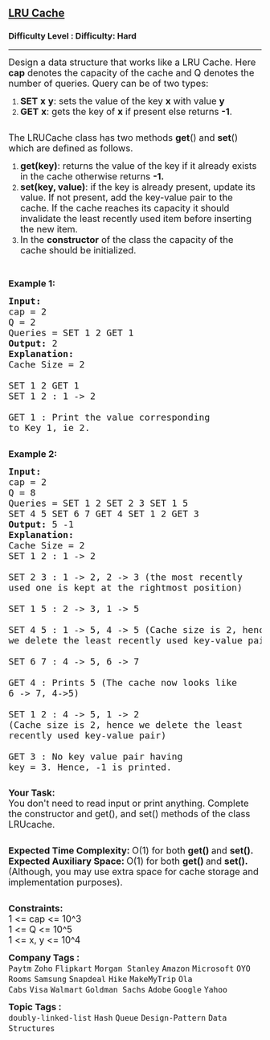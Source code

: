 <h2><a href="https://www.geeksforgeeks.org/problems/lru-cache/1?page=1&company=Google&difficulty=Hard&sortBy=submissions">LRU Cache</a></h2><h3>Difficulty Level : Difficulty: Hard</h3><hr><div class="problems_problem_content__Xm_eO"><p><span style="font-size:18px">Design a data structure that works like a LRU Cache. Here <strong>cap</strong>&nbsp;denotes&nbsp;the capacity of the cache and Q denotes the number of queries. Query can be </span><span style="font-size:18px">of two types:</span></p>

<ol>
	<li><span style="font-size:18px"><strong>SET</strong> <strong>x</strong> <strong>y</strong>: sets the value of the key <strong>x</strong> with value <strong>y</strong> </span></li>
	<li><span style="font-size:18px"><strong>GET</strong> <strong>x</strong>: gets the key of <strong>x</strong> if present else returns <strong>-1</strong>.</span></li>
</ol>

<p><br>
<span style="font-size:18px">The LRUCache class has two methods <strong>get</strong>() and <strong>set</strong>() which are defined as follows.</span></p>

<ol>
	<li><span style="font-size:18px"><strong>get(key)</strong>: returns the value of the key if it&nbsp;already exists in the cache otherwise returns <strong>-1.</strong></span></li>
	<li><span style="font-size:18px"><strong>set(key, value)</strong>: if the key is already present, update its value. If not present, add the key-value pair to the cache.&nbsp;If the cache reaches its capacity it should invalidate&nbsp;the least recently used item before inserting the new item.</span></li>
	<li><span style="font-size:18px">In the <strong>constructor</strong> of the class the capacity of the cache should be initialized.</span></li>
</ol>

<p>&nbsp;</p>

<p><span style="font-size:18px"><strong>Example 1:</strong></span></p>

<pre><span style="font-size:18px"><strong>Input:
</strong>cap = 2
Q = 2
Queries = SET 1 2 GET 1
<strong>Output: </strong>2<strong>
Explanation: 
</strong>Cache Size = 2

SET 1 2 GET 1
SET 1 2 : 1 -&gt; 2

GET 1 : Print the value corresponding
to Key 1, ie 2.</span>
</pre>

<p><br>
<span style="font-size:18px"><strong>Example 2:</strong></span></p>

<pre><span style="font-size:18px"><strong>Input:
</strong>cap = 2
Q = 8
Queries = SET 1 2 SET 2 3 SET 1 5
SET 4 5 SET 6 7 GET 4 SET 1 2 GET 3
<strong>Output: </strong>5 -1<strong>
Explanation: 
</strong>Cache Size = 2
SET 1 2 : 1 -&gt; 2

SET 2 3 : 1 -&gt; 2, 2 -&gt; 3 (the most recently 
used one is kept at the rightmost position)&nbsp;

SET 1 5 : 2 -&gt; 3, 1 -&gt; 5

SET 4 5 : 1 -&gt; 5, 4 -&gt; 5 (Cache size is 2, hence 
we delete the least recently used key-value pair)

SET 6 7 : 4 -&gt; 5, 6 -&gt; 7&nbsp;

GET 4 : Prints 5 (The cache now looks like
6 -&gt; 7, 4-&gt;5)

SET 1 2 : 4 -&gt; 5, 1 -&gt; 2 
(Cache size is 2, hence we delete the least 
recently used key-value pair)

GET 3 : No key value pair having 
key = 3. Hence, -1 is printed.
</span>
</pre>

<p><span style="font-size:18px"><strong>Your Task:</strong><br>
You don't need to read input or print anything. Complete the constructor and get(), and set() methods of the class LRUcache.&nbsp;</span></p>

<p><br>
<span style="font-size:18px"><strong>Expected Time Complexity:&nbsp;</strong>O(1) for both&nbsp;<strong>get()&nbsp;</strong>and <strong>set().</strong><br>
<strong>Expected Auxiliary Space:&nbsp;</strong>O(1) for&nbsp;both&nbsp;<strong>get()&nbsp;</strong>and&nbsp;<strong>set().&nbsp;</strong><br>
(Although, you may use extra space for cache storage and implementation purposes).</span></p>

<p><br>
<span style="font-size:18px"><strong>Constraints:</strong><br>
1 &lt;= cap&nbsp;&lt;= 10^3<br>
1 &lt;= Q &lt;= 10^5<br>
1 &lt;= x, y &lt;= 10^4</span></p>
</div><p><span style=font-size:18px><strong>Company Tags : </strong><br><code>Paytm</code>&nbsp;<code>Zoho</code>&nbsp;<code>Flipkart</code>&nbsp;<code>Morgan Stanley</code>&nbsp;<code>Amazon</code>&nbsp;<code>Microsoft</code>&nbsp;<code>OYO Rooms</code>&nbsp;<code>Samsung</code>&nbsp;<code>Snapdeal</code>&nbsp;<code>Hike</code>&nbsp;<code>MakeMyTrip</code>&nbsp;<code>Ola Cabs</code>&nbsp;<code>Visa</code>&nbsp;<code>Walmart</code>&nbsp;<code>Goldman Sachs</code>&nbsp;<code>Adobe</code>&nbsp;<code>Google</code>&nbsp;<code>Yahoo</code>&nbsp;<br><p><span style=font-size:18px><strong>Topic Tags : </strong><br><code>doubly-linked-list</code>&nbsp;<code>Hash</code>&nbsp;<code>Queue</code>&nbsp;<code>Design-Pattern</code>&nbsp;<code>Data Structures</code>&nbsp;
